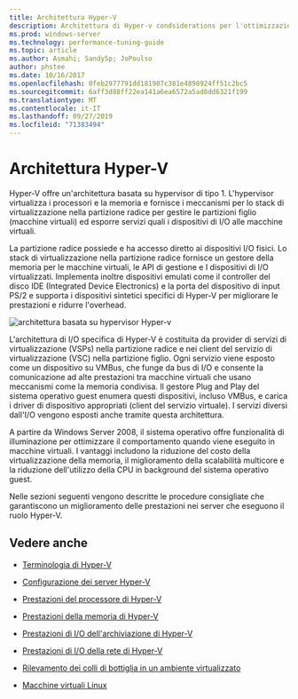 ```yaml
---
title: Architettura Hyper-V
description: Architettura di Hyper-v condsiderations per l'ottimizzazione delle prestazioni
ms.prod: windows-server
ms.technology: performance-tuning-guide
ms.topic: article
ms.author: Asmahi; SandySp; JoPoulso
author: phstee
ms.date: 10/16/2017
ms.openlocfilehash: 0feb2977791dd181907c381e4898924ff51c2bc5
ms.sourcegitcommit: 6aff3d88ff22ea141a6ea6572a5ad8dd6321f199
ms.translationtype: MT
ms.contentlocale: it-IT
ms.lasthandoff: 09/27/2019
ms.locfileid: "71383494"
---
```

# <a name="hyper-v-architecture"></a>Architettura Hyper-V

Hyper-V offre un'architettura basata su hypervisor di tipo 1. L'hypervisor virtualizza i processori e la memoria e fornisce i meccanismi per lo stack di virtualizzazione nella partizione radice per gestire le partizioni figlio (macchine virtuali) ed esporre servizi quali i dispositivi di I/O alle macchine virtuali.

La partizione radice possiede e ha accesso diretto ai dispositivi I/O fisici. Lo stack di virtualizzazione nella partizione radice fornisce un gestore della memoria per le macchine virtuali, le API di gestione e I dispositivi di I/O virtualizzati. Implementa inoltre dispositivi emulati come il controller del disco IDE (Integrated Device Electronics) e la porta del dispositivo di input PS/2 e supporta i dispositivi sintetici specifici di Hyper-V per migliorare le prestazioni e ridurre l'overhead.

![architettura basata su hypervisor Hyper-v](../../media/perftune-guide-hyperv-arch.png)

L'architettura di I/O specifica di Hyper-V è costituita da provider di servizi di virtualizzazione (VSPs) nella partizione radice e nei client del servizio di virtualizzazione (VSC) nella partizione figlio. Ogni servizio viene esposto come un dispositivo su VMBus, che funge da bus di I/O e consente la comunicazione ad alte prestazioni tra macchine virtuali che usano meccanismi come la memoria condivisa. Il gestore Plug and Play del sistema operativo guest enumera questi dispositivi, incluso VMBus, e carica i driver di dispositivo appropriati (client del servizio virtuale). I servizi diversi dall'I/O vengono esposti anche tramite questa architettura.

A partire da Windows Server 2008, il sistema operativo offre funzionalità di illuminazione per ottimizzare il comportamento quando viene eseguito in macchine virtuali. I vantaggi includono la riduzione del costo della virtualizzazione della memoria, il miglioramento della scalabilità multicore e la riduzione dell'utilizzo della CPU in background del sistema operativo guest.

Nelle sezioni seguenti vengono descritte le procedure consigliate che garantiscono un miglioramento delle prestazioni nei server che eseguono il ruolo Hyper-V.

## <a name="see-also"></a>Vedere anche

-   [Terminologia di Hyper-V](terminology.md)

-   [Configurazione dei server Hyper-V](configuration.md)

-   [Prestazioni del processore di Hyper-V](processor-performance.md)

-   [Prestazioni della memoria di Hyper-V](memory-performance.md)

-   [Prestazioni di I/O dell'archiviazione di Hyper-V](storage-io-performance.md)

-   [Prestazioni di I/O della rete di Hyper-V](network-io-performance.md)

-   [Rilevamento dei colli di bottiglia in un ambiente virtualizzato](detecting-virtualized-environment-bottlenecks.md)

-   [Macchine virtuali Linux](linux-virtual-machine-considerations.md)

